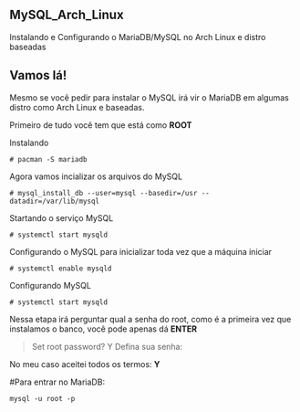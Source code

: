 ## MySQL_Arch_Linux
Instalando e Configurando o MariaDB/MySQL no Arch Linux e distro baseadas

## Vamos lá!

Mesmo se você pedir para instalar o MySQL irá vir o MariaDB em algumas distro como Arch Linux e baseadas.

Primeiro de tudo você tem que está como **ROOT**

Instalando

``# pacman -S mariadb``

Agora vamos incializar os arquivos do MySQL

``# mysql_install_db --user=mysql --basedir=/usr --datadir=/var/lib/mysql`` 

Startando o serviço MySQL

``# systemctl start mysqld``

Configurando o MySQL para inicializar toda vez que a máquina iniciar

``# systemctl enable mysqld``

Configurando MySQL

``# systemctl start mysqld``

Nessa etapa irá perguntar qual a senha do root, como é a primeira vez que instalamos o banco, você pode apenas dá **ENTER**

> Set root password? Y
Defina sua senha:

No meu caso aceitei todos os termos: **Y**

#Para entrar no MariaDB:

``mysql -u root -p``





